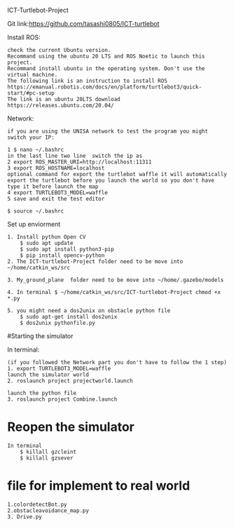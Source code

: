 ICT-Turtlebot-Project

Git link:https://github.com/tasashi0805/ICT-turtlebot


Install ROS:
	
	check the current Ubuntu version.
	Recommand using the ubuntu 20 LTS and ROS Noetic to launch this project.
	Recommand install ubuntu in the operating system. Don't use the virtual machine.
	The following link is an instruction to install ROS
	https://emanual.robotis.com/docs/en/platform/turtlebot3/quick-start/#pc-setup
	The link is an ubuntu 20LTS download
	https://releases.ubuntu.com/20.04/

Network:

	if you are using the UNISA network to test the program you might switch your IP:
	
	1 $ nano ~/.bashrc 
	in the last line two line  switch the ip as
	2 export ROS_MASTER_URI=http://localhost:11311
	3 export ROS_HOSTNAME=localhost
	optional command for export the turtlebot waffle it will automatically export the turtlebot before you launch the world so you don't have type it before launch the map
	4 export TURTLEBOT3_MODEL=waffle	
	5 save and exit the test editor
	
	$ source ~/.bashrc 

Set up enviorment

	1. Install python Open CV
		$ sudo apt update
		$ sudo apt install python3-pip
		$ pip install opencv-python
	2. The ICT-turtlebot-Project folder need to be move into ~/home/catkin_ws/src

	3. My_ground_plane  folder need to be move into ~/home/.gazebo/models

	4. In terminal $ ~/home/catkin_ws/src/ICT-turtlebot-Project chmod +x *.py

	5. you might need a dos2unix on obstacle python file
		$ sudo apt-get install dos2unix
		$ dos2unix pythonfile.py
 
#Starting the simulator

In terminal:
	
	
	(if you followed the Network part you don't have to follow the 1 step)	
	1. export TURTLEBOT3_MODEL=waffle 
	launch the simulator world
	2. roslaunch project projectworld.launch

	launch the python file
	3. roslaunch project Combine.launch

# Reopen the simulator

	In terminal
		$ killall gzcleint
		$ killall gzsever
		
		
# file for implement to real world
	1.colordetectBot.py
	2.obstacleavoidance_map.py
	3. Drive.py

